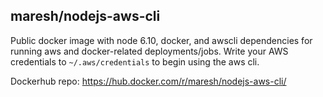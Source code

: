 ## maresh/nodejs-aws-cli
Public docker image with node 6.10, docker, and awscli dependencies for running aws and docker-related deployments/jobs.
Write your AWS credentials to `~/.aws/credentials` to begin using the aws cli.

Dockerhub repo: https://hub.docker.com/r/maresh/nodejs-aws-cli/
